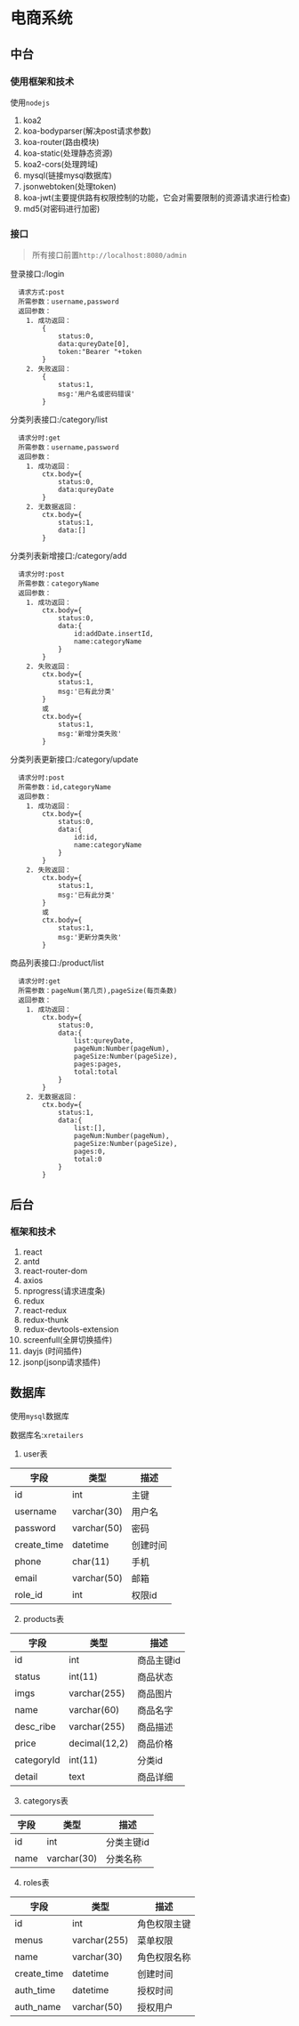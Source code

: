 # 电商系统

## 中台
### 使用框架和技术
使用`nodejs`

1. koa2
2. koa-bodyparser(解决post请求参数)
3. koa-router(路由模块)
4. koa-static(处理静态资源)
5. koa2-cors(处理跨域)
6. mysql(链接mysql数据库)
7. jsonwebtoken(处理token)
8. koa-jwt(主要提供路有权限控制的功能，它会对需要限制的资源请求进行检查)
9. md5(对密码进行加密)

### 接口
> 所有接口前置`http://localhost:8080/admin`

登录接口:/login
```
  请求方式:post
  所需参数：username,password
  返回参数：
    1. 成功返回：
        {
            status:0,
            data:qureyDate[0],
            token:"Bearer "+token
        }
    2. 失败返回：
        {
            status:1,
            msg:'用户名或密码错误'
        }
```

分类列表接口:/category/list
```
  请求分时:get
  所需参数：username,password
  返回参数：
    1. 成功返回：
        ctx.body={
            status:0,
            data:qureyDate
        }
    2. 无数据返回：
        ctx.body={
            status:1,
            data:[]
        }
```

分类列表新增接口:/category/add
```
  请求分时:post
  所需参数：categoryName
  返回参数：
    1. 成功返回：
        ctx.body={
            status:0,
            data:{
                id:addDate.insertId,
                name:categoryName
            }
        }
    2. 失败返回：
        ctx.body={
            status:1,
            msg:'已有此分类'
        }
        或
        ctx.body={
            status:1,
            msg:'新增分类失败'
        }
```
分类列表更新接口:/category/update
```
  请求分时:post
  所需参数：id,categoryName
  返回参数：
    1. 成功返回：
        ctx.body={
            status:0,
            data:{
                id:id,
                name:categoryName
            }
        }
    2. 失败返回：
        ctx.body={
            status:1,
            msg:'已有此分类'
        }
        或
        ctx.body={
            status:1,
            msg:'更新分类失败'
        }
```

商品列表接口:/product/list
```
  请求分时:get
  所需参数：pageNum(第几页),pageSize(每页条数)
  返回参数：
    1. 成功返回：
        ctx.body={
            status:0,
            data:{
                list:qureyDate,
                pageNum:Number(pageNum),
                pageSize:Number(pageSize),
                pages:pages,
                total:total
            }
        }
    2. 无数据返回：
        ctx.body={
            status:1,
            data:{
                list:[],
                pageNum:Number(pageNum),
                pageSize:Number(pageSize),
                pages:0,
                total:0
            }
        }
```

## 后台
### 框架和技术
1. react
2. antd
3. react-router-dom
4. axios
5. nprogress(请求进度条)
6. redux
7. react-redux
8. redux-thunk
9. redux-devtools-extension
10. screenfull(全屏切换插件)
11. dayjs (时间插件)
12. jsonp(jsonp请求插件)



## 数据库
使用`mysql`数据库

数据库名:`xretailers`

1. user表

字段 | 类型 | 描述
-|-|-|
id | int | 主键
username | varchar(30) | 用户名
password | varchar(50) | 密码
create_time | datetime | 创建时间
phone | char(11) | 手机
email | varchar(50) | 邮箱
role_id | int | 权限id

2. products表

字段 | 类型 | 描述
-|-|-|
id | int | 商品主键id
status | int(11) | 商品状态
imgs | varchar(255) | 商品图片
name | varchar(60) | 商品名字
desc_ribe | varchar(255) | 商品描述
price | decimal(12,2) | 商品价格
categoryId | int(11) | 分类id
detail | text | 商品详细

3. categorys表

字段 | 类型 | 描述
-|-|-|
id | int | 分类主键id
name | varchar(30) | 分类名称

4. roles表

字段 | 类型 | 描述
-|-|-|
id | int | 角色权限主键
menus | varchar(255) | 菜单权限
name | varchar(30) | 角色权限名称
create_time | datetime | 创建时间
auth_time | datetime | 授权时间
auth_name | varchar(50) | 授权用户
